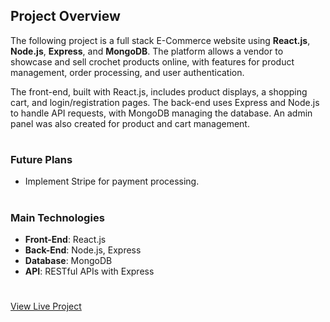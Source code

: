 ## Project Overview

The following project is a full stack E-Commerce website using **React.js**, **Node.js**, **Express**, and **MongoDB**. The platform allows a vendor to showcase and sell crochet products online, with features for product management, order processing, and user authentication.

The front-end, built with React.js, includes product displays, a shopping cart, and login/registration pages. The back-end uses Express and Node.js to handle API requests, with MongoDB managing the database. An admin panel was also created for product and cart management.
#
### Future Plans
- Implement Stripe for payment processing.
#
### Main Technologies
- **Front-End**: React.js
- **Back-End**: Node.js, Express
- **Database**: MongoDB
- **API**: RESTful APIs with Express
#
<a href="#" onclick="window.open('https://e-commerce-project-frontend-ehmd.onrender.com', '_blank'); return false;">View Live Project</a>
